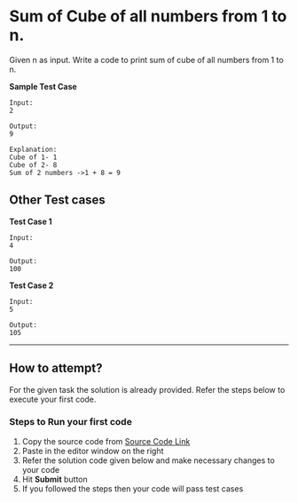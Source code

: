 # Sum of Cube of all numbers from 1 to n.

Given n as input. Write a code to print sum of cube of all numbers from 1 to n.

**Sample Test Case**
```
Input:
2

Output:
9

Explanation:
Cube of 1- 1
Cube of 2- 8
Sum of 2 numbers ->1 + 8 = 9
```

## Other Test cases
**Test Case 1**
```
Input:
4

Output:
100
```
**Test Case 2**
```
Input:
5

Output:
105
```

---
## How to attempt?
For the given task the solution is already provided. Refer the steps below to execute your first code.

### Steps to Run your first code
1. Copy the source code from [Source Code Link](https://raw.githubusercontent.com/Aartiarora22/Lab_assignments/main/P1/T5/Main.java)
2. Paste in the editor window on the right
3. Refer the solution code given below and make necessary changes to your code
4. Hit **Submit** button
5. If you followed the steps then your code will pass test cases


